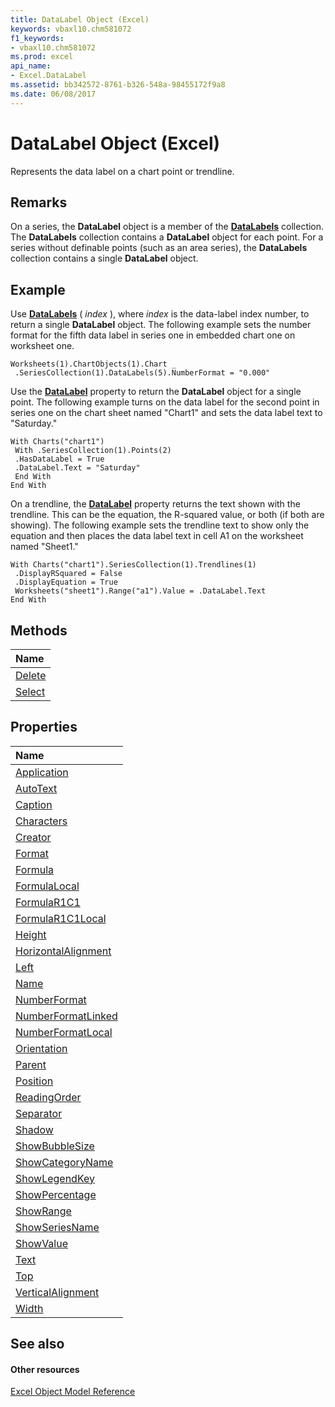 ```yaml
---
title: DataLabel Object (Excel)
keywords: vbaxl10.chm581072
f1_keywords:
- vbaxl10.chm581072
ms.prod: excel
api_name:
- Excel.DataLabel
ms.assetid: bb342572-8761-b326-548a-98455172f9a8
ms.date: 06/08/2017
---
```



# DataLabel Object (Excel)

Represents the data label on a chart point or trendline.


## Remarks

 On a series, the **DataLabel** object is a member of the **[DataLabels](datalabels-object-excel.md)** collection. The **DataLabels** collection contains a **DataLabel** object for each point. For a series without definable points (such as an area series), the **DataLabels** collection contains a single **DataLabel** object.


## Example

Use  **[DataLabels](series-datalabels-method-excel.md)** ( _index_ ), where _index_ is the data-label index number, to return a single **DataLabel** object. The following example sets the number format for the fifth data label in series one in embedded chart one on worksheet one.


```
Worksheets(1).ChartObjects(1).Chart _ 
 .SeriesCollection(1).DataLabels(5).NumberFormat = "0.000"
```

Use the  **[DataLabel](point-datalabel-property-excel.md)** property to return the **DataLabel** object for a single point. The following example turns on the data label for the second point in series one on the chart sheet named "Chart1" and sets the data label text to "Saturday."




```
With Charts("chart1") 
 With .SeriesCollection(1).Points(2) 
 .HasDataLabel = True 
 .DataLabel.Text = "Saturday" 
 End With 
End With
```

On a trendline, the  **[DataLabel](trendline-datalabel-property-excel.md)** property returns the text shown with the trendline. This can be the equation, the R-squared value, or both (if both are showing). The following example sets the trendline text to show only the equation and then places the data label text in cell A1 on the worksheet named "Sheet1."




```
With Charts("chart1").SeriesCollection(1).Trendlines(1) 
 .DisplayRSquared = False 
 .DisplayEquation = True 
 Worksheets("sheet1").Range("a1").Value = .DataLabel.Text 
End With
```


## Methods



|**Name**|
|:-----|
|[Delete](datalabel-delete-method-excel.md)|
|[Select](datalabel-select-method-excel.md)|

## Properties



|**Name**|
|:-----|
|[Application](datalabel-application-property-excel.md)|
|[AutoText](datalabel-autotext-property-excel.md)|
|[Caption](datalabel-caption-property-excel.md)|
|[Characters](datalabel-characters-property-excel.md)|
|[Creator](datalabel-creator-property-excel.md)|
|[Format](datalabel-format-property-excel.md)|
|[Formula](datalabel-formula-property-excel.md)|
|[FormulaLocal](datalabel-formulalocal-property-excel.md)|
|[FormulaR1C1](datalabel-formular1c1-property-excel.md)|
|[FormulaR1C1Local](datalabel-formular1c1local-property-excel.md)|
|[Height](datalabel-height-property-excel.md)|
|[HorizontalAlignment](datalabel-horizontalalignment-property-excel.md)|
|[Left](datalabel-left-property-excel.md)|
|[Name](datalabel-name-property-excel.md)|
|[NumberFormat](datalabel-numberformat-property-excel.md)|
|[NumberFormatLinked](datalabel-numberformatlinked-property-excel.md)|
|[NumberFormatLocal](datalabel-numberformatlocal-property-excel.md)|
|[Orientation](datalabel-orientation-property-excel.md)|
|[Parent](datalabel-parent-property-excel.md)|
|[Position](datalabel-position-property-excel.md)|
|[ReadingOrder](datalabel-readingorder-property-excel.md)|
|[Separator](datalabel-separator-property-excel.md)|
|[Shadow](datalabel-shadow-property-excel.md)|
|[ShowBubbleSize](datalabel-showbubblesize-property-excel.md)|
|[ShowCategoryName](datalabel-showcategoryname-property-excel.md)|
|[ShowLegendKey](datalabel-showlegendkey-property-excel.md)|
|[ShowPercentage](datalabel-showpercentage-property-excel.md)|
|[ShowRange](datalabel-showrange-property-excel.md)|
|[ShowSeriesName](datalabel-showseriesname-property-excel.md)|
|[ShowValue](datalabel-showvalue-property-excel.md)|
|[Text](datalabel-text-property-excel.md)|
|[Top](datalabel-top-property-excel.md)|
|[VerticalAlignment](datalabel-verticalalignment-property-excel.md)|
|[Width](datalabel-width-property-excel.md)|

## See also


#### Other resources


[Excel Object Model Reference](http://msdn.microsoft.com/library/11ea8598-8a20-92d5-f98b-0da04263bf2c%28Office.15%29.aspx)
